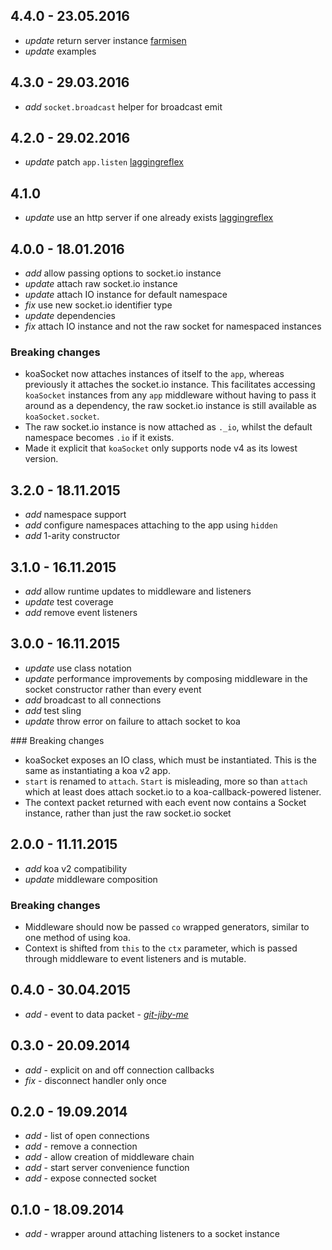 
## 4.4.0 - 23.05.2016

* _update_ return server instance [farmisen](https://github.com/farmisen)
* _update_ examples

## 4.3.0 - 29.03.2016

* _add_ `socket.broadcast` helper for broadcast emit

## 4.2.0 - 29.02.2016

* _update_ patch `app.listen` [laggingreflex](https://github.com/laggingreflex)

## 4.1.0

* _update_ use an http server if one already exists [laggingreflex](https://github.com/laggingreflex)

## 4.0.0 - 18.01.2016

* _add_ allow passing options to socket.io instance
* _update_ attach raw socket.io instance
* _update_ attach IO instance for default namespace
* _fix_ use new socket.io identifier type
* _update_ dependencies
* _fix_ attach IO instance and not the raw socket for namespaced instances

### Breaking changes

* koaSocket now attaches instances of itself to the `app`, whereas previously it attaches the socket.io instance. This facilitates accessing `koaSocket` instances from any `app` middleware without having to pass it around as a dependency, the raw socket.io instance is still available as `koaSocket.socket`.
* The raw socket.io instance is now attached as `._io`, whilst the default namespace becomes `.io` if it exists.
* Made it explicit that `koaSocket` only supports node v4 as its lowest version.


## 3.2.0 - 18.11.2015

* _add_ namespace support
* _add_ configure namespaces attaching to the app using `hidden`
* _add_ 1-arity constructor

## 3.1.0 - 16.11.2015

* _add_ allow runtime updates to middleware and listeners
* _update_ test coverage
* _add_ remove event listeners

## 3.0.0 - 16.11.2015

* _update_ use class notation
* _update_ performance improvements by composing middleware in the socket constructor rather than every event
* _add_ broadcast to all connections
* _add_ test sling
* _update_ throw error on failure to attach socket to koa

### Breaking changes

* koaSocket exposes an IO class, which must be instantiated. This is the same as instantiating a koa v2 app.
* `start` is renamed to `attach`. `Start` is misleading, more so than `attach` which at least does attach socket.io to a koa-callback-powered listener.
* The context packet returned with each event now contains a Socket instance, rather than just the raw socket.io socket


## 2.0.0 - 11.11.2015

* _add_ koa v2 compatibility
* _update_ middleware composition

### Breaking changes

* Middleware should now be passed `co` wrapped generators, similar to one method of using koa.
* Context is shifted from `this` to the `ctx` parameter, which is passed through middleware to event listeners and is mutable.


## 0.4.0 - 30.04.2015

* _add_ - event to data packet - *[git-jiby-me](https://github.com/git-jiby-me)*

## 0.3.0 - 20.09.2014

* _add_ - explicit on and off connection callbacks
* _fix_ - disconnect handler only once

## 0.2.0 - 19.09.2014

* _add_ - list of open connections
* _add_ - remove a connection
* _add_ - allow creation of middleware chain
* _add_ - start server convenience function
* _add_ - expose connected socket

## 0.1.0 - 18.09.2014

* _add_ - wrapper around attaching listeners to a socket instance

